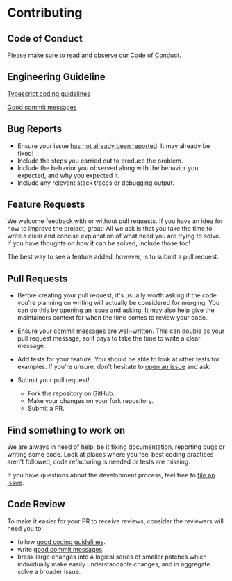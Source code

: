 # Contributing

## Code of Conduct

Please make sure to read and observe our [Code of Conduct](/CODE_OF_CONDUCT.md).

## Engineering Guideline

[Typescript coding guidelines][3]

[Good commit messages][2]

## Bug Reports

* Ensure your issue [has not already been reported][1]. It may already be fixed!
* Include the steps you carried out to produce the problem.
* Include the behavior you observed along with the behavior you expected, and
  why you expected it.
* Include any relevant stack traces or debugging output.

## Feature Requests

We welcome feedback with or without pull requests. If you have an idea for how
to improve the project, great! All we ask is that you take the time to write a
clear and concise explanation of what need you are trying to solve. If you have
thoughts on _how_ it can be solved, include those too!

The best way to see a feature added, however, is to submit a pull request.

## Pull Requests

* Before creating your pull request, it's usually worth asking if the code
  you're planning on writing will actually be considered for merging. You can
  do this by [opening an issue][1] and asking. It may also help give the
  maintainers context for when the time comes to review your code.

* Ensure your [commit messages are well-written][2]. This can double as your
  pull request message, so it pays to take the time to write a clear message.

* Add tests for your feature. You should be able to look at other tests for
  examples. If you're unsure, don't hesitate to [open an issue][1] and ask!

* Submit your pull request!
    - Fork the repository on GitHub.
    - Make your changes on your fork repository.
    - Submit a PR.

## Find something to work on

We are always in need of help, be it fixing documentation, reporting bugs or writing some code.
Look at places where you feel best coding practices aren't followed, code refactoring is needed or tests are missing.

If you have questions about the development process,
feel free to [file an issue](https://github.com/storyprotocol/project-nova/issues/new).

## Code Review

To make it easier for your PR to receive reviews, consider the reviewers will need you to:

* follow [good coding guidelines][3].
* write [good commit messages][2].
* break large changes into a logical series of smaller patches which individually make easily understandable changes, and in aggregate solve a broader issue.

[1]: https://github.com/storyprotocol/typescript-sdk/issues
[2]: https://chris.beams.io/posts/git-commit/#seven-rules
[3]: https://google.github.io/styleguide/tsguide.html

